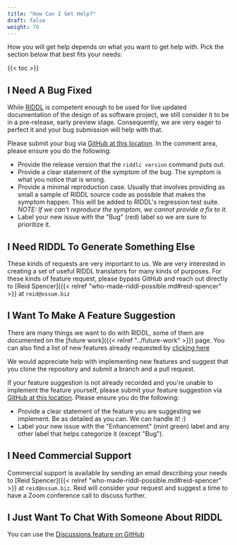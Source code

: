 ```yaml
---
title: "How Can I Get Help?"
draft: false
weight: 70
---
```


How you will get help depends on what you want to get help with. Pick the 
section below that best fits your needs:

{{< toc >}}

## I Need A Bug Fixed
While [RIDDL](https://github.com/reactific/riddl) is competent enough to be used 
for live updated documentation of the design of as software project, we 
still consider it to be in a pre-release, early preview stage. Consequently, 
we are very eager to perfect it and your bug submission will help with that. 

Please submit your bug via 
[GitHub at this location](https://github.com/reactific/riddl/issues/new). In 
the comment area, please ensure you do the following:
* Provide the release version that the `riddlc version` command puts out.
* Provide a clear statement of the symptom of the bug. The symptom is what 
  you notice that is wrong. 
* Provide a minimal reproduction case. Usually that involves providing as 
  small a sample of RIDDL source code as possible that makes the symptom 
  happen. This will be added to RIDDL's regression test suite. _NOTE: If we 
  can't reproduce the symptom, we cannot provide a fix to it._
* Label your new issue with the "Bug" (red) label so we are sure to 
  prioritize it.  

## I Need RIDDL To Generate Something Else
These kinds of requests are very important to us. We are very interested in 
creating a set of useful RIDDL translators for many kinds of purposes. For 
these kinds of feature request, please bypass GitHub and reach out directly 
to [Reid Spencer]({{< relref "who-made-riddl-possible.md#reid-spencer" >}} 
at `reid@ossum.biz` 

## I Want To Make A Feature Suggestion

There are many things we want to do with RIDDL, some of them are documented on
the [future work]({{< relref "../future-work" >}}) page. You can also find a 
list of new features already requested by 
[clicking here](https://github.com/reactific/riddl/issues?q=is%3Aopen+is%3Aissue+label%3Aenhancement)

We would appreciate help with implementing new features and suggest that you 
clone the repository and submit a branch and a pull request. 

If your feature suggestion is not already recorded and you're unable to 
implement the feature yourself, please submit your feature suggestion via
[GitHub at this location](https://github.com/reactific/riddl/issues/new). 
Please ensure you do the following:
* Provide a clear statement of the feature you are suggesting we implement. 
  Be as detailed as you can. We can handle it! :)
* Label your new issue with the "Enhancement" (mint green) label and any 
  other label that helps categorize it (except "Bug"). 


## I Need Commercial Support

Commercial support is available by sending an email describing your needs to
[Reid Spencer]({{< relref "who-made-riddl-possible.md#reid-spencer" >}} at
`reid@ossum.biz`. Reid will consider your request and suggest a time to have 
a Zoom conference call to discuss further.

## I Just Want To Chat With Someone About RIDDL

You can use the [Discussions feature on GitHub](https://github.com/reactific/riddl/discussions/new?category=general)
